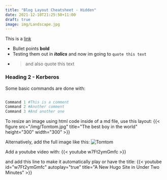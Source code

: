 ```yaml
---
title: "Blog Layout Cheatsheet - Hidden"
date: 2021-12-10T21:25:50+11:00
draft: true
image: img/Landscape.jpg
---
```


This is a [link](https://www.pexels.com/photo/selective-focus-photography-of-orange-tabby-cat-1170986/)

* Bullet points **bold**
* Testing them out in ***italics*** and now im going to `quote this text`
* >and also quote this text

### Heading 2 - Kerberos

Some basic commands are done with:

```python

Command 1 #This is a comment
Command 2 #Another comment
Command 3 #And another one

```

To resize an image using html code inside of a md file, use this layout:
{{< figure src="/img/Tomtom.jpg" title="The best boy in the world" height="300" width="300" >}}

Alternatively, add the full image like this:
![Tomtom](img/Tomtom.jpg)

Add a youtube video with:
{{< youtube w7Ft2ymGmfc >}}

and add this line to make it automatically play or have the title:
{{< youtube id="w7Ft2ymGmfc" autoplay="true" title="A New Hugo Site in Under Two Minutes" >}}
